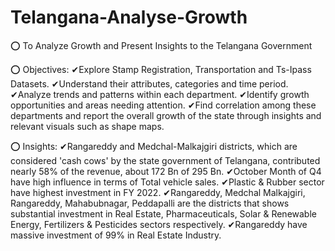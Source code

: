 # Telangana-Analyse-Growth

⭕ To Analyze Growth and Present Insights to the Telangana Government

⭕ Objectives:
✔Explore Stamp Registration, Transportation and Ts-Ipass Datasets.
✔Understand their attributes, categories and time period.
✔Analyze trends and patterns within each department.
✔Identify growth opportunities and areas needing attention.
✔Find correlation among these departments and report the overall growth of the state through insights and relevant visuals such as shape maps.

⭕ Insights:
✔Rangareddy and Medchal-Malkajgiri districts, which are considered 'cash cows' by the state government of Telangana, contributed nearly 58% of the revenue, about 172 Bn of 295 Bn.
✔October Month of Q4 have high influence in terms of Total vehicle sales.
✔Plastic & Rubber sector have highest investment in FY 2022.
✔Rangareddy, Medchal Malkajgiri, Rangareddy, Mahabubnagar, Peddapalli are the districts that shows substantial investment in Real Estate, Pharmaceuticals, Solar & Renewable Energy, Fertilizers & Pesticides sectors respectively.
✔Rangareddy have massive investment of 99% in Real Estate Industry.
